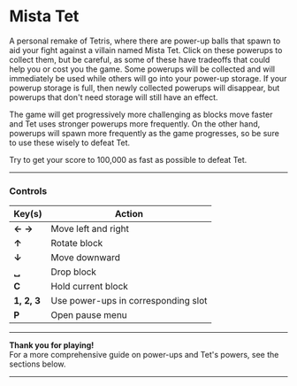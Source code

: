 # Mista Tet

A personal remake of Tetris, where there are power-up balls that spawn to aid your fight against a villain named Mista Tet. Click on these powerups to collect them, but be careful, as some of these have tradeoffs that could help you or cost you the game. Some powerups will be collected and will immediately be used while others will go into your power-up storage. If your powerup storage is full, then newly collected powerups will disappear, but powerups that don't need storage will still have an effect.

The game will get progressively more challenging as blocks move faster and Tet uses stronger powerups more frequently. On the other hand, powerups will spawn more frequently as the game progresses, so be sure to use these wisely to defeat Tet.

Try to get your score to 100,000 as fast as possible to defeat Tet.

---

### Controls

| Key(s)         | Action                             |
|----------------|------------------------------------|
| **← →**        | Move left and right                |
| **↑**          | Rotate block                       |
| **↓**          | Move downward                      |
| **␣**          | Drop block                         |
| **C**          | Hold current block                 |
| **1, 2, 3**    | Use power-ups in corresponding slot|
| **P**          | Open pause menu                    |

---

**Thank you for playing!**  
For a more comprehensive guide on power-ups and Tet's powers, see the sections below.

---
